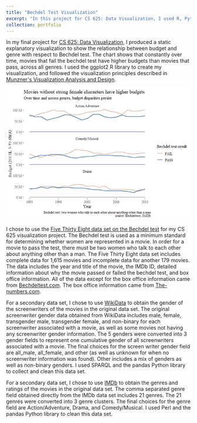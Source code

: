 ```yaml
---
title: "Bechdel Test Visualization"
excerpt: "In this project for CS 625: Data Visualization, I used R, Python, Perl, and SPARQL to visualize data about the Bechdel test (topics: gender, entertainment, budgets)<br/><img src='/images/bechdel.png'>"
collection: portfolio
---
```


In my final project for [CS 625: Data Visualization](https://weiglemc.github.io/teaching/2021-fall-cs625), I produced a static explanatory visualization to show the relationship between budget and genre with respect to Bechdel test. The chart shows that constantly over time, movies that fail the bechdel test have higher budgets than movies that pass, across all genres. I used the ggplot2 R library to create my visualization, and followed the visualization principles described in [Munzner's Visualization Analysis and Design](https://www.cs.ubc.ca/~tmm/vadbook/).

![Bechdel test visualization](/images/bechdel.png)

I chose to use the [Five Thirty Eight data set on the Bechdel
test](https://github.com/fivethirtyeight/data/tree/master/bechdel) for
my CS 625 visualization project. The Bechdel test is used as a
minimum standard for determining whether women are represented in a
movie. In order for a movie to pass the test, there must be two women
who talk to each other about anything other than a man. The Five Thirty
Eight data set includes complete data for 1,615 movies and incomplete
data for another 179 movies. The data includes the year and title of the
movie, the IMDb ID, detailed information about why the movie passed or
failed the bechdel test, and box office information. All of the data
except for the box office information came from
[Bechdeltest.com](https://bechdeltest.com/). The box office information
came from [The-numbers.com](https://www.the-numbers.com/).

For a secondary data set, I chose to use
[WikiData](https://www.wikidata.org/) to obtain the gender of the
screenwriters of the movies in the original data set. The original
screenwriter gender data obtained from WikiData includes male, female,
transgender male, transgender female, and non-binary for each
screenwriter associated with a movie, as well as some movies not having
any screenwriter gender information. The 5 genders were converted into 3
gender fields to represent one cumulative gender of all screenwriters
associated with a movie. The final choices for the screen writer gender
field are all\_male, all\_female, and other (as well as unknown for when
no screenwriter information was found). Other includes a mix of genders
as well as non-binary genders. I used SPARQL and the pandas Python library
to collect and clean this data set.

For a secondary data set, I chose to use
[IMDb](https://www.imdb.com/interfaces/) to obtain the genres and
ratings of the movies in the original data set. The comma separated
genre field obtained directly from the IMDb data set includes 21 genres.
The 21 genres were converted into 3 genre clusters. The final choices
for the genre field are Action/Adventure, Drama, and Comedy/Musical. 
I used Perl and the pandas Python library to clean this data set.


